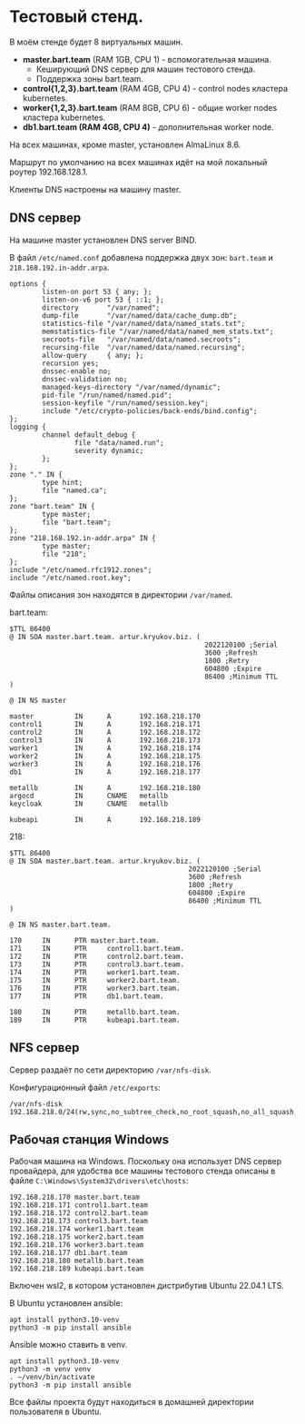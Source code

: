 # Тестовый стенд.

В моём стенде будет 8 виртуальных машин.

* **master.bart.team** (RAM 1GB, CPU 1) - вспомогательная машина. 
  * Кеширующий DNS сервер для машин тестового стенда.
  * Поддержка зоны bart.team.
* **control{1,2,3}.bart.team** (RAM 4GB, CPU 4) - control nodes кластера kubernetes.
* **worker{1,2,3}.bart.team** (RAM 8GB, CPU 6) - общие worker nodes кластера kubernetes.
* **db1.bart.team (RAM 4GB, CPU 4)** - дополнительная worker node.

На всех машинах, кроме master, установлен AlmaLinux 8.6.

Маршрут по умолчанию на всех машинах идёт на мой локальный роутер 192.168.128.1.

Клиенты DNS настроены на машину master.

## DNS сервер

На машине master установлен DNS server BIND.

В файл `/etc/named.conf` добавлена поддержка двух зон: `bart.team` и `218.168.192.in-addr.arpa`.

```
options {
        listen-on port 53 { any; };
        listen-on-v6 port 53 { ::1; };
        directory       "/var/named";
        dump-file       "/var/named/data/cache_dump.db";
        statistics-file "/var/named/data/named_stats.txt";
        memstatistics-file "/var/named/data/named_mem_stats.txt";
        secroots-file   "/var/named/data/named.secroots";
        recursing-file  "/var/named/data/named.recursing";
        allow-query     { any; };
        recursion yes;
        dnssec-enable no;
        dnssec-validation no;
        managed-keys-directory "/var/named/dynamic";
        pid-file "/run/named/named.pid";
        session-keyfile "/run/named/session.key";
        include "/etc/crypto-policies/back-ends/bind.config";
};
logging {
        channel default_debug {
                file "data/named.run";
                severity dynamic;
        };
};
zone "." IN {
        type hint;
        file "named.ca";
};
zone "bart.team" IN {
        type master;
        file "bart.team";
};
zone "218.168.192.in-addr.arpa" IN {
        type master;
        file "218";
};
include "/etc/named.rfc1912.zones";
include "/etc/named.root.key";
```

Файлы описания зон находятся в директории `/var/named`.

bart.team:

```
$TTL 86400
@ IN SOA master.bart.team. artur.kryukov.biz. (
                                                2022120100 ;Serial
                                                3600 ;Refresh
                                                1800 ;Retry
                                                604800 ;Expire
                                                86400 ;Minimum TTL
)

@ IN NS master

master          IN      A       192.168.218.170
control1        IN      A       192.168.218.171
control2        IN      A       192.168.218.172
control3        IN      A       192.168.218.173
worker1         IN      A       192.168.218.174
worker2         IN      A       192.168.218.175
worker3         IN      A       192.168.218.176
db1             IN      A       192.168.218.177

metallb         IN      A       192.168.218.180
argocd          IN      CNAME   metallb
keycloak        IN      CNAME   metallb

kubeapi         IN      A       192.168.218.189
```

218:

```
$TTL 86400
@ IN SOA master.bart.team. artur.kryukov.biz. (
                                            2022120100 ;Serial
                                            3600 ;Refresh
                                            1800 ;Retry
                                            604800 ;Expire
                                            86400 ;Minimum TTL
)

@ IN NS master.bart.team.

170     IN      PTR master.bart.team.
171     IN      PTR     control1.bart.team.
172     IN      PTR     control2.bart.team.
173     IN      PTR     control3.bart.team.
174     IN      PTR     worker1.bart.team.
175     IN      PTR     worker2.bart.team.
176     IN      PTR     worker3.bart.team.
177     IN      PTR     db1.bart.team.

180     IN      PTR     metallb.bart.team.
189     IN      PTR     kubeapi.bart.team.
```

## NFS сервер

Сервер раздаёт по сети директорию `/var/nfs-disk`.

Конфигурационный файл `/etc/exports`:

```
/var/nfs-disk 192.168.218.0/24(rw,sync,no_subtree_check,no_root_squash,no_all_squash,insecure)
```

## Рабочая станция Windows

Рабочая машина на Windows. Поскольку она использует DNS сервер провайдера, для удобства все машины тестового стенда 
описаны в файле `C:\Windows\System32\drivers\etc\hosts`:

```
192.168.218.170 master.bart.team
192.168.218.171 control1.bart.team
192.168.218.172 control2.bart.team
192.168.218.173 control3.bart.team
192.168.218.174 worker1.bart.team
192.168.218.175 worker2.bart.team
192.168.218.176 worker3.bart.team
192.168.218.177 db1.bart.team
192.168.218.180 metallb.bart.team
192.168.218.189 kubeapi.bart.team
```

Включен wsl2, в котором установлен дистрибутив Ubuntu 22.04.1 LTS.

В Ubuntu установлен ansible:

```shell
apt install python3.10-venv
python3 -m pip install ansible
```

Ansible можно ставить в venv.

```shell
apt install python3.10-venv
python3 -m venv venv
. ~/venv/bin/activate
python3 -m pip install ansible
```

Все файлы проекта будут находиться в домашней директории пользователя в Ubuntu.